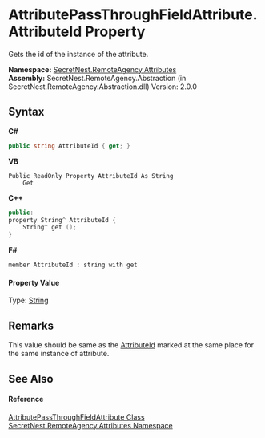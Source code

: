 # AttributePassThroughFieldAttribute.AttributeId Property 
 

Gets the id of the instance of the attribute.

**Namespace:**&nbsp;<a href="N_SecretNest_RemoteAgency_Attributes">SecretNest.RemoteAgency.Attributes</a><br />**Assembly:**&nbsp;SecretNest.RemoteAgency.Abstraction (in SecretNest.RemoteAgency.Abstraction.dll) Version: 2.0.0

## Syntax

**C#**<br />
``` C#
public string AttributeId { get; }
```

**VB**<br />
``` VB
Public ReadOnly Property AttributeId As String
	Get
```

**C++**<br />
``` C++
public:
property String^ AttributeId {
	String^ get ();
}
```

**F#**<br />
``` F#
member AttributeId : string with get

```


#### Property Value
Type: <a href="https://docs.microsoft.com/dotnet/api/system.string" target="_blank">String</a>

## Remarks
This value should be same as the <a href="P_SecretNest_RemoteAgency_Attributes_AttributePassThroughAttribute_AttributeId">AttributeId</a> marked at the same place for the same instance of attribute.

## See Also


#### Reference
<a href="T_SecretNest_RemoteAgency_Attributes_AttributePassThroughFieldAttribute">AttributePassThroughFieldAttribute Class</a><br /><a href="N_SecretNest_RemoteAgency_Attributes">SecretNest.RemoteAgency.Attributes Namespace</a><br />